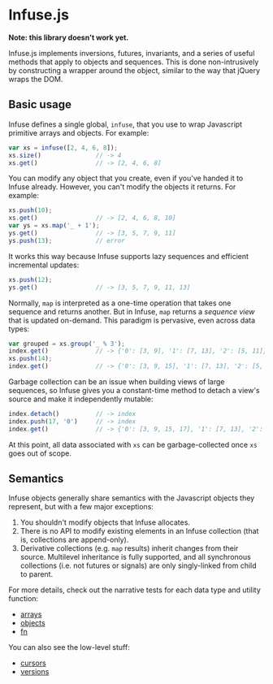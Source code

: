 # Infuse.js

**Note: this library doesn't work yet.**

Infuse.js implements inversions, futures, invariants, and a series of useful
methods that apply to objects and sequences. This is done non-intrusively by
constructing a wrapper around the object, similar to the way that jQuery wraps
the DOM.

## Basic usage

Infuse defines a single global, `infuse`, that you use to wrap Javascript
primitive arrays and objects. For example:

```js
var xs = infuse([2, 4, 6, 8]);
xs.size()               // -> 4
xs.get()                // -> [2, 4, 6, 8]
```

You can modify any object that you create, even if you've handed it to Infuse
already. However, you can't modify the objects it returns. For example:

```js
xs.push(10);
xs.get()                // -> [2, 4, 6, 8, 10]
var ys = xs.map('_ + 1');
ys.get()                // -> [3, 5, 7, 9, 11]
ys.push(13);            // error
```

It works this way because Infuse supports lazy sequences and efficient
incremental updates:

```js
xs.push(12);
ys.get()                // -> [3, 5, 7, 9, 11, 13]
```

Normally, `map` is interpreted as a one-time operation that takes one sequence
and returns another. But in Infuse, `map` returns a _sequence view_ that is
updated on-demand. This paradigm is pervasive, even across data types:

```js
var grouped = xs.group('_ % 3');
index.get()             // -> {'0': [3, 9], '1': [7, 13], '2': [5, 11]}
xs.push(14);
index.get()             // -> {'0': [3, 9, 15], '1': [7, 13], '2': [5, 11]}
```

Garbage collection can be an issue when building views of large sequences, so
Infuse gives you a constant-time method to detach a view's source and make it
independently mutable:

```js
index.detach()          // -> index
index.push(17, '0')     // -> index
index.get()             // -> {'0': [3, 9, 15, 17], '1': [7, 13], '2': [5, 11]}
```

At this point, all data associated with `xs` can be garbage-collected once `xs`
goes out of scope.

## Semantics

Infuse objects generally share semantics with the Javascript objects they
represent, but with a few major exceptions:

1. You shouldn't modify objects that Infuse allocates.
2. There is no API to modify existing elements in an Infuse collection (that
   is, collections are append-only).
3. Derivative collections (e.g. `map` results) inherit changes from their
   source. Multilevel inheritance is fully supported, and all synchronous
   collections (i.e. not futures or signals) are only singly-linked from child
   to parent.

For more details, check out the narrative tests for each data type and utility
function:

- [arrays](doc/array.md)
- [objects](doc/object.md)
- [fn](doc/fn.md)

You can also see the low-level stuff:

- [cursors](doc/cursors.md)
- [versions](doc/versions.md)
